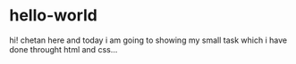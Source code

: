 # hello-world

hi!
chetan here and today i am going to showing my small task which 
i have done throught html and css...
